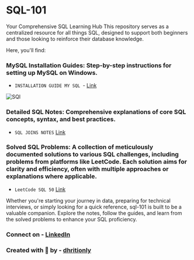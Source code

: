 
# SQL-101

Your Comprehensive SQL Learning Hub
This repository serves as a centralized resource for all things SQL, designed to support both beginners and those looking to reinforce their database knowledge.

Here, you'll find:

### MySQL Installation Guides: Step-by-step instructions for setting up MySQL on Windows.

  * `INSTALLATION GUIDE MY SQL `- [Link](https://youtu.be/-ceKr-nEZag?si=Ngq5_iHCOsW2_Tuo)


![SQl](https://github.com/user-attachments/assets/7fcde269-cf7f-40ce-8d70-b5564adeb927)




### Detailed SQL Notes: Comprehensive explanations of core SQL concepts, syntax, and best practices.

  * `SQL JOINS NOTES` [Link](https://github.com/Dhritionly/SQL-101/blob/c00a60a61c7331aa94ac0c919579a73eb1a0c66c/NOTES/Joins/SQL_JOINS.md)




### Solved SQL Problems: A collection of meticulously documented solutions to various SQL challenges, including problems from platforms like LeetCode. Each solution aims for clarity and efficiency, often with multiple approaches or explanations where applicable.


  * `LeetCode SQL 50` [Link]( https://1drv.ms/o/c/57cbb482ddce028f/EsHs5D3Hm1dLvY2SC2S3UHABMp-gQ4IZ5f0w-BJNHeXmtg) 

Whether you're starting your journey in data, preparing for technical interviews, or simply looking for a quick reference, sql-101 is built to be a valuable companion. Explore the notes, follow the guides, and learn from the solved problems to enhance your SQL proficiency.



### Connect on - [LinkedIn](https://www.linkedin.com/in/dhritimalya-dutta-855141225/)

### Created with 🤍 by - [dhritionly](https://github.com/Dhritionly/)













